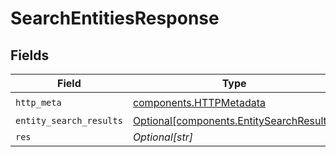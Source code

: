# SearchEntitiesResponse


## Fields

| Field                                                                                      | Type                                                                                       | Required                                                                                   | Description                                                                                |
| ------------------------------------------------------------------------------------------ | ------------------------------------------------------------------------------------------ | ------------------------------------------------------------------------------------------ | ------------------------------------------------------------------------------------------ |
| `http_meta`                                                                                | [components.HTTPMetadata](../../models/components/httpmetadata.md)                         | :heavy_check_mark:                                                                         | N/A                                                                                        |
| `entity_search_results`                                                                    | [Optional[components.EntitySearchResults]](../../models/components/entitysearchresults.md) | :heavy_minus_sign:                                                                         | Success                                                                                    |
| `res`                                                                                      | *Optional[str]*                                                                            | :heavy_minus_sign:                                                                         | Success                                                                                    |